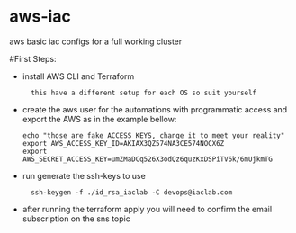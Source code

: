 # aws-iac
aws basic iac configs for a full working cluster

#First Steps:
- install AWS CLI and Terraform
  
  ```
    this have a different setup for each OS so suit yourself
  ``` 
  
- create the aws user for the automations with programmatic access and export the AWS as in the example bellow:
  ```
  echo "those are fake ACCESS KEYS, change it to meet your reality"
  export AWS_ACCESS_KEY_ID=AKIAX3QZ574NA3CE574NOCX6Z
  export AWS_SECRET_ACCESS_KEY=umZMaDCq526X3odQz6quzKxDSPiTV6k/6mUjkmTG

  ```
- run generate the ssh-keys to use 
  ```
    ssh-keygen -f ./id_rsa_iaclab -C devops@iaclab.com
  ```
  

- after running the terraform apply you will need to confirm the email subscription on the sns topic 

  
